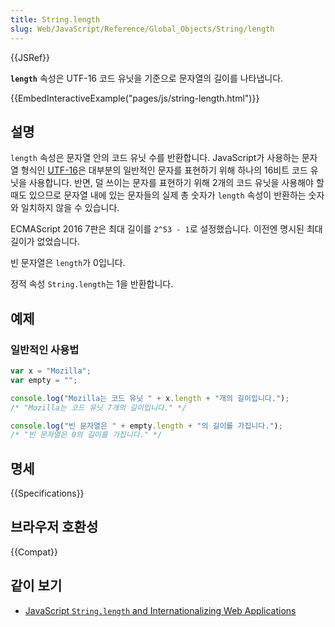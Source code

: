 ```yaml
---
title: String.length
slug: Web/JavaScript/Reference/Global_Objects/String/length
---
```


{{JSRef}}

**`length`** 속성은 UTF-16 코드 유닛을 기준으로 문자열의 길이를 나타냅니다.

{{EmbedInteractiveExample("pages/js/string-length.html")}}

## 설명

`length` 속성은 문자열 안의 코드 유닛 수를 반환합니다. JavaScript가 사용하는 문자열 형식인 [UTF-16](https://ko.wikipedia.org/wiki/UTF-16)은 대부분의 일반적인 문자를 표현하기 위해 하나의 16비트 코드 유닛을 사용합니다. 반면, 덜 쓰이는 문자를 표현하기 위해 2개의 코드 유닛을 사용해야 할 때도 있으므로 문자열 내에 있는 문자들의 실제 총 숫자가 `length` 속성이 반환하는 숫자와 일치하지 않을 수 있습니다.

ECMAScript 2016 7판은 최대 길이를 `2^53 - 1`로 설정했습니다. 이전엔 명시된 최대 길이가 없었습니다.

빈 문자열은 `length`가 0입니다.

정적 속성 `String.length`는 1을 반환합니다.

## 예제

### 일반적인 사용법

```js
var x = "Mozilla";
var empty = "";

console.log("Mozilla는 코드 유닛 " + x.length + "개의 길이입니다.");
/* "Mozilla는 코드 유닛 7개의 길이입니다." */

console.log("빈 문자열은 " + empty.length + "의 길이를 가집니다.");
/* "빈 문자열은 0의 길이를 가집니다." */
```

## 명세

{{Specifications}}

## 브라우저 호환성

{{Compat}}

## 같이 보기

- [JavaScript `String.length` and Internationalizing Web Applications](http://developer.teradata.com/blog/jasonstrimpel/2011/11/javascript-string-length-and-internationalizing-web-applications)
